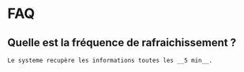 # FAQ

## Quelle est la fréquence de rafraichissement ?


	Le systeme recupère les informations toutes les __5 min__.